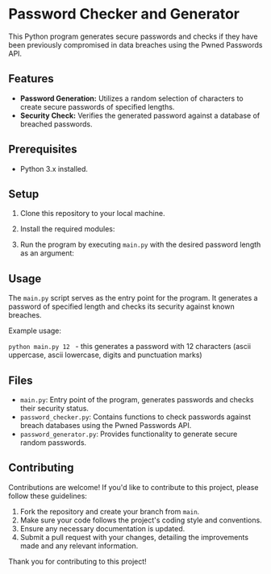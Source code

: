 # Password Checker and Generator

This Python program generates secure passwords and checks if they have been previously compromised in data breaches using the Pwned Passwords API.

## Features

- **Password Generation:** Utilizes a random selection of characters to create secure passwords of specified lengths.
- **Security Check:** Verifies the generated password against a database of breached passwords.
  
## Prerequisites

- Python 3.x installed.

## Setup

1. Clone this repository to your local machine.
2. Install the required modules:

3. Run the program by executing `main.py` with the desired password length as an argument:

## Usage

The `main.py` script serves as the entry point for the program. It generates a password of specified length and checks its security against known breaches.

Example usage:

`python main.py 12 ` - this generates a password with 12 characters (ascii uppercase, ascii lowercase, digits and punctuation marks)


## Files

- `main.py`: Entry point of the program, generates passwords and checks their security status.
- `password_checker.py`: Contains functions to check passwords against breach databases using the Pwned Passwords API.
- `password_generator.py`: Provides functionality to generate secure random passwords.

## Contributing

Contributions are welcome! If you'd like to contribute to this project, please follow these guidelines:

1. Fork the repository and create your branch from `main`.
2. Make sure your code follows the project's coding style and conventions.
3. Ensure any necessary documentation is updated.
4. Submit a pull request with your changes, detailing the improvements made and any relevant information.

Thank you for contributing to this project!
